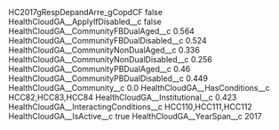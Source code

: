 <?xml version="1.0" encoding="UTF-8"?>
<CustomMetadata xmlns="http://soap.sforce.com/2006/04/metadata" xmlns:xsi="http://www.w3.org/2001/XMLSchema-instance" xmlns:xsd="http://www.w3.org/2001/XMLSchema">
    <label>HC2017gRespDepandArre_gCopdCF</label>
    <protected>false</protected>
    <values>
        <field>HealthCloudGA__ApplyIfDisabled__c</field>
        <value xsi:type="xsd:boolean">false</value>
    </values>
    <values>
        <field>HealthCloudGA__CommunityFBDualAged__c</field>
        <value xsi:type="xsd:double">0.564</value>
    </values>
    <values>
        <field>HealthCloudGA__CommunityFBDualDisabled__c</field>
        <value xsi:type="xsd:double">0.524</value>
    </values>
    <values>
        <field>HealthCloudGA__CommunityNonDualAged__c</field>
        <value xsi:type="xsd:double">0.336</value>
    </values>
    <values>
        <field>HealthCloudGA__CommunityNonDualDisabled__c</field>
        <value xsi:type="xsd:double">0.256</value>
    </values>
    <values>
        <field>HealthCloudGA__CommunityPBDualAged__c</field>
        <value xsi:type="xsd:double">0.46</value>
    </values>
    <values>
        <field>HealthCloudGA__CommunityPBDualDisabled__c</field>
        <value xsi:type="xsd:double">0.449</value>
    </values>
    <values>
        <field>HealthCloudGA__Community__c</field>
        <value xsi:type="xsd:double">0.0</value>
    </values>
    <values>
        <field>HealthCloudGA__HasConditions__c</field>
        <value xsi:type="xsd:string">HCC82,HCC83,HCC84</value>
    </values>
    <values>
        <field>HealthCloudGA__Institutional__c</field>
        <value xsi:type="xsd:double">0.423</value>
    </values>
    <values>
        <field>HealthCloudGA__InteractingConditions__c</field>
        <value xsi:type="xsd:string">HCC110,HCC111,HCC112</value>
    </values>
    <values>
        <field>HealthCloudGA__IsActive__c</field>
        <value xsi:type="xsd:boolean">true</value>
    </values>
    <values>
        <field>HealthCloudGA__YearSpan__c</field>
        <value xsi:type="xsd:string">2017</value>
    </values>
</CustomMetadata>
